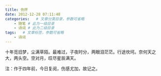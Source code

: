 ```yaml
---
title: 伤怀
date: 2012-12-28 07:11:48
categories:   # 文章分类目录，参数可省略
    - 随笔 # 此为一级目录
    - 诗词 # 此为二级目录
tags:   # 文章标签，参数可省略
    - 诗词
---
```

十年觅旧梦，尘满草陌。最难过，子夜时分，两眼泪茫茫。行途坎坷。奈何天之大，两头空。空对月，叹尽星辰满天。

注：作于四年前，今日复阅，伤感尤加，故记之。
